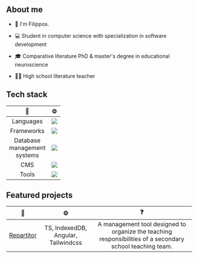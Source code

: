 ## About me

* 👋 I'm Filippos.

* 💻 Student in computer science with specialization in software development

* 🎓 Comparative literature PhD & master's degree in educational neuroscience

* 👨‍🏫 High school literature teacher

## Tech stack

| 📄    | ⚙️  |
| :--------------: | ------------- |
| Languages     | <a href="https://skillicons.dev"><img src="https://skillicons.dev/icons?i=cs,py,java,ts,php,html,css" /></a>|
| Frameworks | <a href="https://skillicons.dev"><img src="https://skillicons.dev/icons?i=angular,tailwind" /></a>|
| Database <br> management <br> systems | <a href="https://skillicons.dev"><img src="https://skillicons.dev/icons?i=mysql,postgres,mongodb" /></a>|
| CMS           | <a href="https://skillicons.dev"><img src="https://skillicons.dev/icons?i=wordpress" /></a>|
| Tools         | <a href="https://skillicons.dev"><img src="https://skillicons.dev/icons?i=vscode,visualstudio,eclipse" /></a>|

## Featured projects

| 📂        | ⚙️           | ❓   |
| :----------------: | :---------------: | :---------------: |
| [Repartitor](https://filkat34.github.io/repartitor-ng/accueil)      | TS, IndexedDB, Angular, Tailwindcss |A management tool designed to organize the teaching responsibilities of a secondary school teaching team.|
